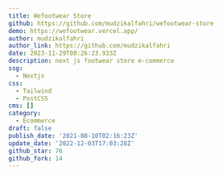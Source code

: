 ```yaml
---
title: Wefootwear Store
github: https://github.com/mudzikalfahri/wefootwear-store
demo: https://wefootwear.vercel.app/
author: mudzikalfahri
author_link: https://github.com/mudzikalfahri
date: 2023-11-29T08:26:23.933Z
description: next js footwear store e-commerce
ssg:
  - Nextjs
css:
  - Tailwind
  - PostCSS
cms: []
category:
  - Ecommerce
draft: false
publish_date: '2021-08-10T02:16:23Z'
update_date: '2022-12-03T17:03:28Z'
github_star: 76
github_fork: 14
---
```


